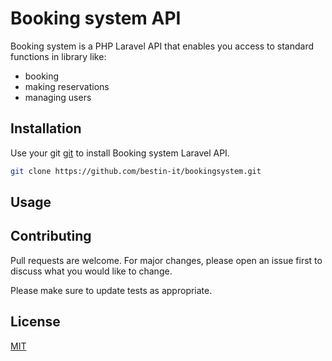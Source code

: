 # Booking system API

Booking system is a PHP Laravel API that enables you access to standard functions in library like:
- booking
- making reservations
- managing users

## Installation

Use your git [git](https://github.com/bestin-it/bookingsystem.git) to install Booking system Laravel API.

```bash
git clone https://github.com/bestin-it/bookingsystem.git
```

## Usage


## Contributing
Pull requests are welcome. For major changes, please open an issue first to discuss what you would like to change.

Please make sure to update tests as appropriate.

## License
[MIT](https://choosealicense.com/licenses/mit/)